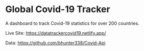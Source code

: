 # Global Covid-19 Tracker
A dashboard to track Covid-19 statistics for over 200 countries.

Live Site: https://datatrackercovid19.netlify.app/

Data: https://github.com/bhunter338/Covid-Api



